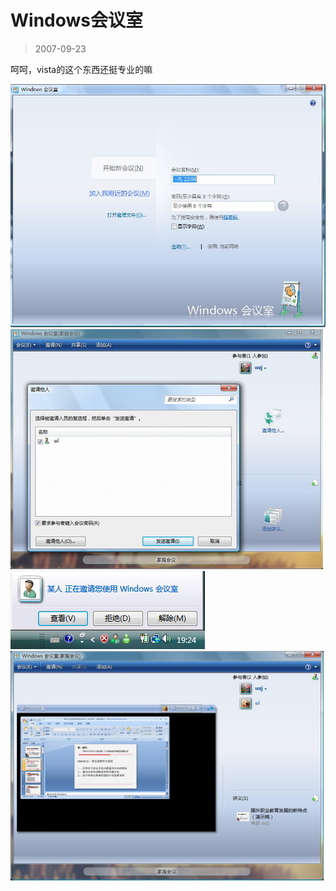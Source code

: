 # Windows会议室 

> 2007-09-23

<div class="pcs-article-content_ptkaiapt4bxy_baiduscarticle" id="detailArticleContent_ptkaiapt4bxy_baiduscarticle">
 <p>
  呵呵，vista的这个东西还挺专业的嘛
 </p>
 <img class="blogimg" small="0" src="images/92388788f5719570548c254e39c85306.jpg"/>
 <img class="blogimg" small="0" src="images/c2da254382fea1fb935b884b6db7073b.jpg"/>
 <img class="blogimg" small="0" src="images/59730f92fea96083566f7f7bb5cf399e.jpg"/>
 <img class="blogimg" height="410" small="0" src="images/0123e6f007cbca3dc5651e06b43ad5de.jpg" style="width: 501px; height: 367px;" width="545"/>
</div>



